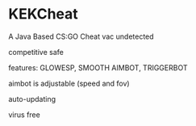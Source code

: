 # KEKCheat
A Java Based CS:GO Cheat
vac undetected

competitive safe

features: GLOWESP, SMOOTH AIMBOT, TRIGGERBOT

aimbot is adjustable (speed and fov)

auto-updating

virus free
